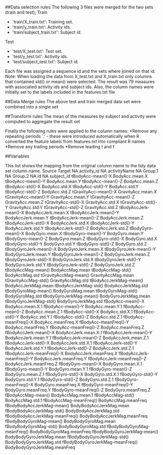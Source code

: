##Data selection rules
The following 3 files were merged for the two sets (train and test);
Train
- 'train/X_train.txt': Training set.
- 'train/y_train.txt': Activity ids.
- 'train/subject_train.txt': Subject id.

Test
- 'test/X_test.txt': Test set.
- 'test/y_test.txt': Activity ids.
- 'test/subject_test.txt': Subject id.

Each file was assigned a sequence id and the sets where joined on that id.
Note: When loading the data from X_test.txt and X_train.txt only columns that contained std() or mean() were selected.
The result was 79 measures with associated activity ids and subject ids.  Also, the column names were initially set to the labels included in the features.txt file

##Data Merge rules
The above test and train merged data set were combined into a single set

##Transform rules
The mean of the measures by subject and activity were computed to aggregate the result set

Finally the following rules were applied to the column names:
*Remove any repeating periods '.' - these were introduced automatically when R converted the feature labels from features.txt into compliant R names
*Remove any trailing periods
*Remove leading t and f


##Variables

This list shows the mapping from the original column name to the tidy data set column name.
Source	Target
NA	activity_id
NA	activityName
NA	Group.1
NA	Group.2
NA	id
NA	subject_id
tBodyAcc-mean()-X	BodyAcc.mean.X
tBodyAcc-mean()-Y	BodyAcc.mean.Y
tBodyAcc-mean()-Z	BodyAcc.mean.Z
tBodyAcc-std()-X	BodyAcc.std.X
tBodyAcc-std()-Y	BodyAcc.std.Y
tBodyAcc-std()-Z	BodyAcc.std.Z
tGravityAcc-mean()-X	GravityAcc.mean.X
tGravityAcc-mean()-Y	GravityAcc.mean.Y
tGravityAcc-mean()-Z	GravityAcc.mean.Z
tGravityAcc-std()-X	GravityAcc.std.X
tGravityAcc-std()-Y	GravityAcc.std.Y
tGravityAcc-std()-Z	GravityAcc.std.Z
tBodyAccJerk-mean()-X	BodyAccJerk.mean.X
tBodyAccJerk-mean()-Y	BodyAccJerk.mean.Y
tBodyAccJerk-mean()-Z	BodyAccJerk.mean.Z
tBodyAccJerk-std()-X	BodyAccJerk.std.X
tBodyAccJerk-std()-Y	BodyAccJerk.std.Y
tBodyAccJerk-std()-Z	BodyAccJerk.std.Z
tBodyGyro-mean()-X	BodyGyro.mean.X
tBodyGyro-mean()-Y	BodyGyro.mean.Y
tBodyGyro-mean()-Z	BodyGyro.mean.Z
tBodyGyro-std()-X	BodyGyro.std.X
tBodyGyro-std()-Y	BodyGyro.std.Y
tBodyGyro-std()-Z	BodyGyro.std.Z
tBodyGyroJerk-mean()-X	BodyGyroJerk.mean.X
tBodyGyroJerk-mean()-Y	BodyGyroJerk.mean.Y
tBodyGyroJerk-mean()-Z	BodyGyroJerk.mean.Z
tBodyGyroJerk-std()-X	BodyGyroJerk.std.X
tBodyGyroJerk-std()-Y	BodyGyroJerk.std.Y
tBodyGyroJerk-std()-Z	BodyGyroJerk.std.Z
tBodyAccMag-mean()	BodyAccMag.mean
tBodyAccMag-std()	BodyAccMag.std
tGravityAccMag-mean()	GravityAccMag.mean
tGravityAccMag-std()	GravityAccMag.std
tBodyAccJerkMag-mean()	BodyAccJerkMag.mean
tBodyAccJerkMag-std()	BodyAccJerkMag.std
tBodyGyroMag-mean()	BodyGyroMag.mean
tBodyGyroMag-std()	BodyGyroMag.std
tBodyGyroJerkMag-mean()	BodyGyroJerkMag.mean
tBodyGyroJerkMag-std()	BodyGyroJerkMag.std
fBodyAcc-mean()-X	BodyAcc.mean.X.1
fBodyAcc-mean()-Y	BodyAcc.mean.Y.1
fBodyAcc-mean()-Z	BodyAcc.mean.Z.1
fBodyAcc-std()-X	BodyAcc.std.X.1
fBodyAcc-std()-Y	BodyAcc.std.Y.1
fBodyAcc-std()-Z	BodyAcc.std.Z.1
fBodyAcc-meanFreq()-X	BodyAcc.meanFreq.X
fBodyAcc-meanFreq()-Y	BodyAcc.meanFreq.Y
fBodyAcc-meanFreq()-Z	BodyAcc.meanFreq.Z
fBodyAccJerk-mean()-X	BodyAccJerk.mean.X.1
fBodyAccJerk-mean()-Y	BodyAccJerk.mean.Y.1
fBodyAccJerk-mean()-Z	BodyAccJerk.mean.Z.1
fBodyAccJerk-std()-X	BodyAccJerk.std.X.1
fBodyAccJerk-std()-Y	BodyAccJerk.std.Y.1
fBodyAccJerk-std()-Z	BodyAccJerk.std.Z.1
fBodyAccJerk-meanFreq()-X	BodyAccJerk.meanFreq.X
fBodyAccJerk-meanFreq()-Y	BodyAccJerk.meanFreq.Y
fBodyAccJerk-meanFreq()-Z	BodyAccJerk.meanFreq.Z
fBodyGyro-mean()-X	BodyGyro.mean.X.1
fBodyGyro-mean()-Y	BodyGyro.mean.Y.1
fBodyGyro-mean()-Z	BodyGyro.mean.Z.1
fBodyGyro-std()-X	BodyGyro.std.X.1
fBodyGyro-std()-Y	BodyGyro.std.Y.1
fBodyGyro-std()-Z	BodyGyro.std.Z.1
fBodyGyro-meanFreq()-X	BodyGyro.meanFreq.X
fBodyGyro-meanFreq()-Y	BodyGyro.meanFreq.Y
fBodyGyro-meanFreq()-Z	BodyGyro.meanFreq.Z
fBodyAccMag-mean()	BodyAccMag.mean.1
fBodyAccMag-std()	BodyAccMag.std.1
fBodyAccMag-meanFreq()	BodyAccMag.meanFreq
fBodyBodyAccJerkMag-mean()	BodyBodyAccJerkMag.mean
fBodyBodyAccJerkMag-std()	BodyBodyAccJerkMag.std
fBodyBodyAccJerkMag-meanFreq()	BodyBodyAccJerkMag.meanFreq
fBodyBodyGyroMag-mean()	BodyBodyGyroMag.mean
fBodyBodyGyroMag-std()	BodyBodyGyroMag.std
fBodyBodyGyroMag-meanFreq()	BodyBodyGyroMag.meanFreq
fBodyBodyGyroJerkMag-mean()	BodyBodyGyroJerkMag.mean
fBodyBodyGyroJerkMag-std()	BodyBodyGyroJerkMag.std
fBodyBodyGyroJerkMag-meanFreq()	BodyBodyGyroJerkMag.meanFreq
